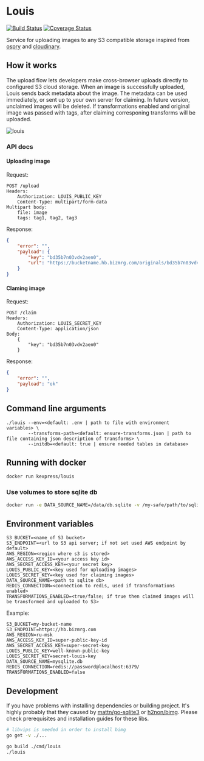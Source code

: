 # Louis

[![Build Status](https://travis-ci.com/KazanExpress/louis.svg?branch=master)](https://travis-ci.com/KazanExpress/louis)
[![Coverage Status](https://coveralls.io/repos/github/KazanExpress/louis/badge.svg?branch=master)](https://coveralls.io/github/KazanExpress/louis?branch=master)

Service for uploading images to any S3 compatible storage inspired from [ospry](http://ospry.io) and [cloudinary](http://cloudinary.com).

## How it works

The upload flow lets developers make cross-browser uploads directly to configured S3 cloud storage. When an image is successfully uploaded, Louis sends back metadata about the image. The metadata can be used immediately, or sent up to your own server for claiming. In future version, unclaimed images will be deleted. If transformations enabled and original image was passed with tags, after claiming corresponing transforms will be uploaded.

![louis](https://user-images.githubusercontent.com/7482065/42679463-b07be3d6-868a-11e8-97f9-61cb67532e28.png)

### API docs

#### Uploading image

Request:
```
POST /upload
Headers:
    Authorization: LOUIS_PUBLIC_KEY
    Content-Type: multipart/form-data
Multipart body:
    file: image
    tags: tag1, tag2, tag3
```

Response:

```json
{
    "error": "",
    "payload": {
        "key": "bd35b7n03vdv2aen0",
        "url": "https://bucketname.hb.bizmrg.com/originals/bd35b7n03vdv2aen0.jpg"
    }
}
```

#### Claming image

Request:
```
POST /claim
Headers:
    Authorization: LOUIS_SECRET_KEY
    Content-Type: application/json
Body:
    {
        "key": "bd35b7n03vdv2aen0"
    }
```

Response:

```json
{
    "error": "",
    "payload": "ok"
}
```

## Command line arguments

```
./louis --env=<default: .env | path to file with environment variables> \
        --transforms-path=<default: ensure-transforms.json | path to file containing json description of transforms> \
        --initdb=<default: true | ensure needed tables in database>
```

## Running with docker

```bash
docker run kexpress/louis
```

### Use volumes to store sqlite db

```bash
docker run -e DATA_SOURCE_NAME=/data/db.sqlite -v /my-safe/path/to/sqlite-dir:/data kexpress/louis

```

## Environment variables

```env
S3_BUCKET=<name of S3 bucket>
S3_ENDPOINT=<url to S3 api server; if not set used AWS endpoint by default>
AWS_REGION=<region where s3 is stored>
AWS_ACCESS_KEY_ID=<your access key id>
AWS_SECRET_ACCESS_KEY=<your secret key>
LOUIS_PUBLIC_KEY=<key used for uploading images>
LOUIS_SECRET_KEY=<key used for claiming images>
DATA_SOURCE_NAME=<path to sqlite db>
REDIS_CONNECTION=<connection to redis, used if transformations enabled>
TRANSFORMATIONS_ENABLED=<true/false; if true then claimed images will be transformed and uploaded to S3>
```

Example:

```env
S3_BUCKET=my-bucket-name
S3_ENDPOINT=https://hb.bizmrg.com
AWS_REGION=ru-msk
AWS_ACCESS_KEY_ID=super-public-key-id
AWS_SECRET_ACCESS_KEY=super-secret-key
LOUIS_PUBLIC_KEY=well-known-public-key
LOUIS_SECRET_KEY=secret-louis-key
DATA_SOURCE_NAME=mysqlite.db
REDIS_CONNECTION=redis://password@localhost:6379/
TRANSFORMATIONS_ENABLED=false
```

## Development

If you have problems with installing dependencies or building project. 
It's highly probably that they caused by [mattn/go-sqlite3](https://github.com/mattn/go-sqlite3) or [h2non/bimg](https://github.com/h2non/bimg). Please check prerequisites and installation guides for these libs.

```bash
# libvips is needed in order to install bimg
go get -v ./...

go build ./cmd/louis
./louis
```